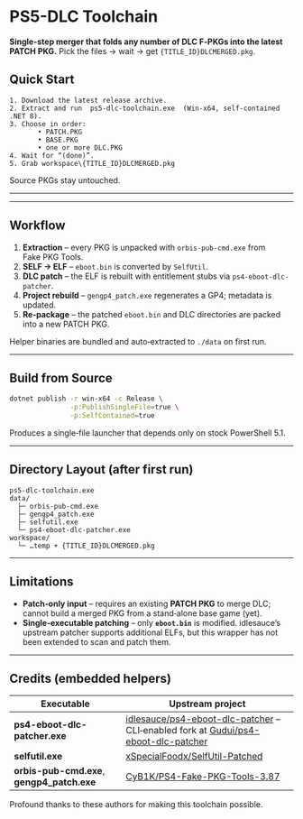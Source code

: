 # PS5-DLC Toolchain

**Single-step merger that folds any number of DLC F‑PKGs into the latest PATCH PKG.**
Pick the files → wait → get `{TITLE_ID}DLCMERGED.pkg`.

## Quick Start

```
1. Download the latest release archive.
2. Extract and run  ps5-dlc-toolchain.exe  (Win‑x64, self‑contained .NET 8).
3. Choose in order:
       • PATCH.PKG
       • BASE.PKG
       • one or more DLC.PKG
4. Wait for “(done)”.
5. Grab workspace\{TITLE_ID}DLCMERGED.pkg
```

Source PKGs stay untouched.

---

---

## Workflow

1. **Extraction** – every PKG is unpacked with `orbis-pub-cmd.exe` from Fake PKG Tools.
2. **SELF → ELF** – `eboot.bin` is converted by `SelfUtil`.
3. **DLC patch** – the ELF is rebuilt with entitlement stubs via `ps4-eboot-dlc-patcher`.
4. **Project rebuild** – `gengp4_patch.exe` regenerates a GP4; metadata is updated.
5. **Re‑package** – the patched `eboot.bin` and DLC directories are packed into a new PATCH PKG.

Helper binaries are bundled and auto‑extracted to `./data` on first run.

---


## Build from Source

```bash
dotnet publish -r win-x64 -c Release \
               -p:PublishSingleFile=true \
               -p:SelfContained=true
```

Produces a single‑file launcher that depends only on stock PowerShell 5.1.

---

## Directory Layout (after first run)

```
ps5-dlc-toolchain.exe
data/
  ├─ orbis-pub-cmd.exe
  ├─ gengp4_patch.exe
  ├─ selfutil.exe
  └─ ps4-eboot-dlc-patcher.exe
workspace/
  └─ …temp + {TITLE_ID}DLCMERGED.pkg
```

---

## Limitations

* **Patch‑only input** – requires an existing **PATCH PKG** to merge DLC; cannot build a merged PKG from a stand‑alone base game (yet).
* **Single‑executable patching** – only **`eboot.bin`** is modified. idlesauce’s upstream patcher supports additional ELFs, but this wrapper has not been extended to scan and patch them.

---

## Credits (embedded helpers)

| Executable                                   | Upstream project                                                                                                                                                                          |
| -------------------------------------------- | ----------------------------------------------------------------------------------------------------------------------------------------------------------------------------------------- |
| **ps4-eboot-dlc-patcher.exe**                | [idlesauce/ps4-eboot-dlc-patcher](https://github.com/idlesauce/ps4-eboot-dlc-patcher) – CLI‑enabled fork at [Gudui/ps4-eboot-dlc-patcher](https://github.com/Gudui/ps4-eboot-dlc-patcher) |
| **selfutil.exe**                             | [xSpecialFoodx/SelfUtil-Patched](https://github.com/xSpecialFoodx/SelfUtil-Patched)                                                                                                       |
| **orbis-pub-cmd.exe**, **gengp4\_patch.exe** | [CyB1K/PS4-Fake-PKG-Tools-3.87](https://github.com/CyB1K/PS4-Fake-PKG-Tools-3.87)                                                                                                         |

Profound thanks to these authors for making this toolchain possible.
